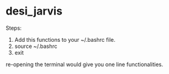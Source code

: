 # desi_jarvis

Steps: 
1. Add this functions to your ~/.bashrc file. 
2. source ~/.bashrc 
3. exit

re-opening the terminal would give you one line functionalities.
